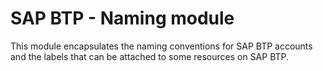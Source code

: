 # SAP BTP - Naming module

This module encapsulates the naming conventions for SAP BTP accounts and the labels that can be attached to some resources on SAP BTP.
